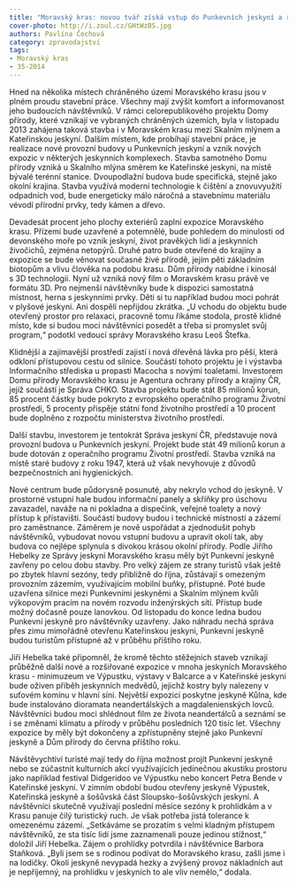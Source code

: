 ```yaml
---
title: "Moravský kras: novou tvář získá vstup do Punkevních jeskyní a roste Dům přírody"
cover-photo: http://i.zoul.cz/GHtWzBS.jpg
authors: Pavlína Čechová
category: zpravodajství
tags:
- Moravský kras
- 35-2014 
---
```


Hned na několika místech chráněného území Moravského krasu jsou v plném proudu stavební práce. Všechny mají zvýšit komfort a informovanost jeho budoucích návštěvníků. V rámci celorepublikového projektu Domy přírody, které vznikají ve vybraných chráněných územích, byla v listopadu 2013 zahájena taková stavba i v Moravském krasu mezi Skalním mlýnem a Kateřinskou jeskyní. Dalším místem, kde probíhají stavební práce, je realizace nové provozní budovy u Punkevních jeskyní a vznik nových expozic v některých jeskynních komplexech. Stavba samotného Domu přírody vzniká u Skalního mlýna směrem ke Kateřinské jeskyni, na místě bývalé terénní stanice. Dvoupodlažní budova bude specifická, stejně jako okolní krajina. Stavba využívá moderní technologie k čištění a znovuvyužití odpadních vod, bude energeticky málo náročná a stavebnímu materiálu vévodí přírodní prvky, tedy kámen a dřevo. 

Devadesát procent jeho plochy exteriérů zaplní expozice Moravského krasu. Přízemí bude uzavřené a potemnělé, bude pohledem do minulosti od devonského moře po vznik jeskyní, život pravěkých lidí a jeskynních živočichů, zejména netopýrů. Druhé patro bude otevřené do krajiny a expozice se bude věnovat současné živé přírodě, jejím pěti základním biotopům a vlivu člověka na podobu krasu. Dům přírody nabídne i kinosál s 3D technologií. Nyní už vzniká nový film o Moravském krasu právě ve formátu 3D. Pro nejmenší návštěvníky bude k dispozici samostatná místnost, herna s jeskynními prvky. Děti si tu například budou moci pohrát v plyšové jeskyni. Ani dospělí nepřijdou zkrátka. „U vchodu do objektu bude otevřený prostor pro relaxaci, pracovně tomu říkáme stodola, prostě klidné místo, kde si budou moci návštěvníci posedět a třeba si promyslet svůj program,“ podotkl vedoucí správy Moravského krasu Leoš Štefka. 

Klidnější a zajímavější prostředí zajistí i nová dřevěná lávka pro pěší, která odkloní přístupovou cestu od silnice. Součástí tohoto projektu je i výstavba Informačního střediska u propasti Macocha s novými toaletami. Investorem Domu přírody Moravského krasu je Agentura ochrany přírody a krajiny ČR, jejíž součástí je Správa CHKO. Stavba projektu bude stát 85 milionů korun, 85 procent částky bude pokryto z evropského operačního programu Životní prostředí, 5 procenty přispěje státní fond životního prostředí a 10 procent bude doplněno z rozpočtu ministerstva životního prostředí.

Další stavbu, investorem je tentokrát Správa jeskyní ČR, představuje nová provozní budova u Punkevních jeskyní. Projekt bude stát 49 milionů korun a bude dotován z operačního programu Životní prostředí. Stavba vzniká na místě staré budovy z roku 1947, která už však nevyhovuje z důvodů bezpečnostních ani hygienických. 

Nové centrum bude půdorysně posunuté, aby nekrylo vchod do jeskyně. V prostorné vstupní hale budou informační panely a skříňky pro úschovu zavazadel, naváže na ni pokladna a dispečink, veřejné toalety a nový přístup k přístavišti. Součástí budovy budou i technické místnosti a zázemí pro zaměstnance. Záměrem je nově uspořádat a zjednodušit pohyb návštěvníků, vybudovat novou vstupní budovu a upravit okolí tak, aby budova co nejlépe splynula s divokou krásou okolní přírody. Podle Jiřího Hebelky ze Správy jeskyní Moravského krasu měly být Punkevní jeskyně zavřeny po celou dobu stavby. Pro velký zájem ze strany turistů však ještě po zbytek hlavní sezóny, tedy přibližně do října, zůstávají s omezeným provozním zázemím, využívajícím mobilní buňky, přístupné. Poté bude uzavřena silnice mezi Punkevními jeskyněmi a Skalním mlýnem kvůli výkopovým pracím na novém rozvodu inženýrských sítí. Přístup bude možný dočasně pouze lanovkou. Od listopadu do konce ledna budou Punkevní jeskyně pro návštěvníky uzavřeny. Jako náhradu nechá správa přes zimu mimořádně otevřenu Kateřinskou jeskyni, Punkevní jeskyně budou turistům přístupné až v průběhu příštího roku.

Jiří Hebelka také připomněl, že kromě těchto stěžejních staveb vznikají průběžně další nové a rozšiřované expozice v mnoha jeskyních Moravského krasu - minimuzeum ve Výpustku, výstavy v Balcarce a v Kateřinské jeskyni bude oživen příběh jeskynních medvědů, jejichž kostry byly nalezeny v suťovém komínu v hlavní síni. Největší expozici poskytne jeskyně Kůlna, kde bude instalováno dioramata neandertálských a magdalenienských lovců. Návštěvníci budou moci shlédnout film ze života neandertálců a seznámí se i se změnami klimatu a přírody v průběhu posledních 120 tisíc let. Všechny expozice by měly být dokončeny a zpřístupněny stejně jako Punkevní jeskyně a Dům přírody do června příštího roku.

Návštěvychtiví turisté mají tedy do října možnost projít Punkevní jeskyně nebo se zúčastnit kulturních akcí využívajících jedinečnou akustiku prostoru jako například festival Didgeridoo ve Výpustku nebo koncert Petra Bende v Kateřinské jeskyni. V zimním období budou otevřeny jeskyně Výpustek, Kateřinská jeskyně a šošůvská část Sloupsko-šošůvských jeskyní. 
A návštěvníci skutečně využívají poslední měsíce sezóny k prohlídkám a v Krasu panuje čilý turistický ruch. Je však potřeba jistá tolerance k omezenému zázemí. „Setkáváme se prozatím s velmi kladným přístupem návštěvníků, ze sta tisíc lidí jsme zaznamenali pouze jedinou stížnost,“ doložil Jiří Hebelka. Zájem o prohlídky potvrdila i návštěvnice Barbora Staňková. „Byli jsem se s rodinou podívat do Moravského krasu, zašli jsme i na lodičky. Okolí jeskyně nevypadá hezky a zvýšený provoz nákladních aut je nepříjemný, na prohlídku v jeskyních to ale vliv nemělo,“ dodala.